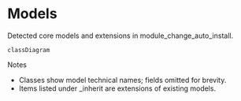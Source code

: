# Models

Detected core models and extensions in module_change_auto_install.

```mermaid
classDiagram
```

Notes
- Classes show model technical names; fields omitted for brevity.
- Items listed under _inherit are extensions of existing models.
